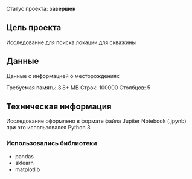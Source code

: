 Статус проекта: **завершен**

## Цель проекта
Исследование для поиска локации для скважины


## Данные

Данные с информацией о месторождениях

Требуемая память: 3.8+ MB
Строк: 100000
Столбцов: 5

## Техническая информация

Исследование оформлено в формате файла Jupiter Notebook (.jpynb)
при это использовался Python 3

### Использовались библиотеки
- pandas
- sklearn
- matplotlib
